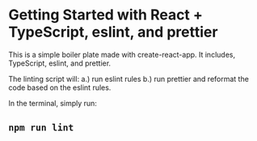 # Getting Started with React + TypeScript, eslint, and prettier

This is a simple boiler plate made with create-react-app.
It includes, TypeScript, eslint, and prettier.

The linting script will:
a.) run eslint rules
b.) run prettier and reformat the code based on the eslint rules.

In the terminal, simply run:

## `npm run lint`
